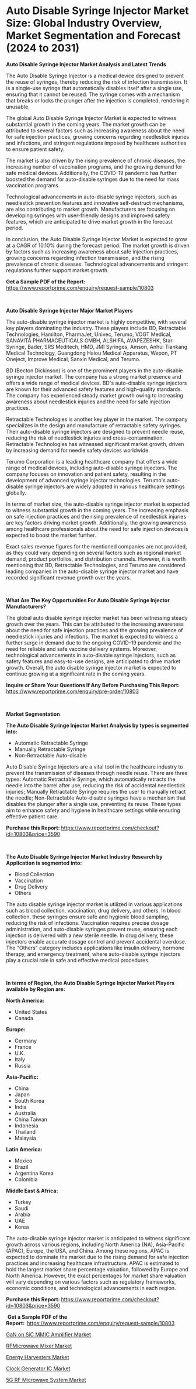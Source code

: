 <p><h1>Auto Disable Syringe Injector Market Size: Global Industry Overview, Market Segmentation and Forecast (2024 to 2031)</h1></p><p><strong>Auto Disable Syringe Injector Market Analysis and Latest Trends</strong></p>
<p><p>The Auto Disable Syringe Injector is a medical device designed to prevent the reuse of syringes, thereby reducing the risk of infection transmission. It is a single-use syringe that automatically disables itself after a single use, ensuring that it cannot be reused. The syringe comes with a mechanism that breaks or locks the plunger after the injection is completed, rendering it unusable.</p><p>The global Auto Disable Syringe Injector Market is expected to witness substantial growth in the coming years. The market growth can be attributed to several factors such as increasing awareness about the need for safe injection practices, growing concerns regarding needlestick injuries and infections, and stringent regulations imposed by healthcare authorities to ensure patient safety.</p><p>The market is also driven by the rising prevalence of chronic diseases, the increasing number of vaccination programs, and the growing demand for safe medical devices. Additionally, the COVID-19 pandemic has further boosted the demand for auto-disable syringes due to the need for mass vaccination programs.</p><p>Technological advancements in auto-disable syringe injectors, such as needlestick prevention features and innovative self-destruct mechanisms, are also contributing to market growth. Manufacturers are focusing on developing syringes with user-friendly designs and improved safety features, which are anticipated to drive market growth in the forecast period.</p><p>In conclusion, the Auto Disable Syringe Injector Market is expected to grow at a CAGR of 10.10% during the forecast period. The market growth is driven by factors such as increasing awareness about safe injection practices, growing concerns regarding infection transmission, and the rising prevalence of chronic diseases. Technological advancements and stringent regulations further support market growth.</p></p>
<p><strong>Get a Sample PDF of the Report:&nbsp;</strong> <a href="https://www.reportprime.com/enquiry/request-sample/10803">https://www.reportprime.com/enquiry/request-sample/10803</a></p>
<p>&nbsp;</p>
<p><strong>Auto Disable Syringe Injector Major Market Players</strong></p>
<p><p>The auto-disable syringe injector market is highly competitive, with several key players dominating the industry. These players include BD, Retractable Technologies, Hamilton, PharmaJet, Univec, Terumo, VOGT Medical, SANAVITA PHARMACEUTICALS GMBH, ALSHIFA, AVAPEZESHK, Star Syringe, Bader, SRS Meditech, HMD, JMI Syringes, Amson, Anhui Tiankang Medical Technology, Guangdong Haiou Medical Apparatus, Wepon, PT Oneject, Improve Medical, Sanxin Medical, and Terumo.</p><p>BD (Becton Dickinson) is one of the prominent players in the auto-disable syringe injector market. The company has a strong market presence and offers a wide range of medical devices. BD's auto-disable syringe injectors are known for their advanced safety features and high-quality standards. The company has experienced steady market growth owing to increasing awareness about needlestick injuries and the need for safe injection practices.</p><p>Retractable Technologies is another key player in the market. The company specializes in the design and manufacture of retractable safety syringes. Their auto-disable syringe injectors are designed to prevent needle reuse, reducing the risk of needlestick injuries and cross-contamination. Retractable Technologies has witnessed significant market growth, driven by increasing demand for needle safety devices worldwide.</p><p>Terumo Corporation is a leading healthcare company that offers a wide range of medical devices, including auto-disable syringe injectors. The company focuses on innovation and patient safety, resulting in the development of advanced syringe injector technologies. Terumo's auto-disable syringe injectors are widely adopted in various healthcare settings globally.</p><p>In terms of market size, the auto-disable syringe injector market is expected to witness substantial growth in the coming years. The increasing emphasis on safe injection practices and the rising prevalence of needlestick injuries are key factors driving market growth. Additionally, the growing awareness among healthcare professionals about the need for safe injection devices is expected to boost the market further.</p><p>Exact sales revenue figures for the mentioned companies are not provided, as they could vary depending on several factors such as regional market demand, product portfolios, and distribution channels. However, it is worth mentioning that BD, Retractable Technologies, and Terumo are considered leading companies in the auto-disable syringe injector market and have recorded significant revenue growth over the years.</p></p>
<p>&nbsp;</p>
<p><strong>What Are The Key Opportunities For Auto Disable Syringe Injector Manufacturers?</strong></p>
<p><p>The global auto disable syringe injector market has been witnessing steady growth over the years. This can be attributed to the increasing awareness about the need for safe injection practices and the growing prevalence of needlestick injuries and infections. The market is expected to witness a further surge in demand due to the ongoing COVID-19 pandemic and the need for reliable and safe vaccine delivery systems. Moreover, technological advancements in auto-disable syringe injectors, such as safety features and easy-to-use designs, are anticipated to drive market growth. Overall, the auto disable syringe injector market is expected to continue growing at a significant rate in the coming years.</p></p>
<p><strong>Inquire or Share Your Questions If Any Before Purchasing This Report:</strong> <a href="https://www.reportprime.com/enquiry/pre-order/10803">https://www.reportprime.com/enquiry/pre-order/10803</a></p>
<p>&nbsp;</p>
<p><strong>Market Segmentation</strong></p>
<p><strong>The Auto Disable Syringe Injector Market Analysis by types is segmented into:</strong></p>
<p><ul><li>Automatic Retractable Syringe</li><li>Manually Retractable Syringe</li><li>Non-Retractable Auto-disable</li></ul></p>
<p><p>Auto Disable Syringe Injectors are a vital tool in the healthcare industry to prevent the transmission of diseases through needle reuse. There are three types: Automatic Retractable Syringe, which automatically retracts the needle into the barrel after use, reducing the risk of accidental needlestick injuries; Manually Retractable Syringe requires the user to manually retract the needle; Non-Retractable Auto-disable syringes have a mechanism that disables the plunger after a single use, preventing its reuse. These types aim to enhance safety and hygiene in healthcare settings while ensuring effective patient care.</p></p>
<p><strong>Purchase this Report:&nbsp;</strong><a href="https://www.reportprime.com/checkout?id=10803&price=3590">https://www.reportprime.com/checkout?id=10803&price=3590</a></p>
<p>&nbsp;</p>
<p><strong>The Auto Disable Syringe Injector Market Industry Research by Application is segmented into:</strong></p>
<p><ul><li>Blood Collection</li><li>Vaccination</li><li>Drug Delivery</li><li>Others</li></ul></p>
<p><p>The auto disable syringe injector market is utilized in various applications such as blood collection, vaccination, drug delivery, and others. In blood collection, these syringes ensure safe and hygienic blood sampling, reducing the risk of infections. Vaccination requires precise dosage administration, and auto-disable syringes prevent reuse, ensuring each injection is delivered with a new sterile needle. In drug delivery, these injectors enable accurate dosage control and prevent accidental overdose. The "Others" category includes applications like insulin delivery, hormone therapy, and emergency treatment, where auto-disable syringe injectors play a crucial role in safe and effective medical procedures.</p></p>
<p>&nbsp;</p>
<p><strong>In terms of Region, the Auto Disable Syringe Injector Market Players available by Region are:</strong></p>
<p>
    <p> <strong> North America: </strong>
        <ul>
            <li>United States</li>
            <li>Canada</li>
        </ul>
        </p> 
    <p> <strong> Europe: </strong>
        <ul>
            <li>Germany</li>
            <li>France</li>
            <li>U.K.</li>
            <li>Italy</li>
            <li>Russia</li>
        </ul>
        </p> 
    <p> <strong> Asia-Pacific: </strong>
        <ul>
            <li>China</li>
            <li>Japan</li>
            <li>South Korea</li>
            <li>India</li>
            <li>Australia</li>
            <li>China Taiwan</li>
            <li>Indonesia</li>
            <li>Thailand</li>
            <li>Malaysia</li>
        </ul>
        </p> 
    <p> <strong> Latin America: </strong>
        <ul>
            <li>Mexico</li>
            <li>Brazil</li>
            <li>Argentina Korea</li>
            <li>Colombia</li>
        </ul>
        </p> 
    <p> <strong> Middle East & Africa: </strong>
        <ul>
            <li>Turkey</li>
            <li>Saudi</li>
            <li>Arabia</li>
            <li>UAE</li>
            <li>Korea</li>
        </ul>
    </p>
    </p>
<p><p>The auto-disable syringe injector market is anticipated to witness significant growth across various regions, including North America (NA), Asia-Pacific (APAC), Europe, the USA, and China. Among these regions, APAC is expected to dominate the market due to the rising demand for safe injection practices and increasing healthcare infrastructure. APAC is estimated to hold the largest market share percentage valuation, followed by Europe and North America. However, the exact percentages for market share valuation will vary depending on various factors such as regulatory frameworks, economic conditions, and technological advancements in each region.</p></p>
<p><strong>Purchase this Report: </strong><a href="https://www.reportprime.com/checkout?id=10803&price=3590">https://www.reportprime.com/checkout?id=10803&price=3590</a></p>
<p>&nbsp;<strong>Get a Sample PDF of the Report:&nbsp;&nbsp;</strong><a href="https://www.reportprime.com/enquiry/request-sample/10803">https://www.reportprime.com/enquiry/request-sample/10803</a></p>
<p><strong></strong></p>
<p><p><a href="https://medium.com/@stephenstevens11/gan-on-sic-mmic-amplifier-market-outlook-industry-overview-and-forecast-2024-to-2031-f4d023c79a13">GaN on SiC MMIC Amplifier Market</a></p><p><a href="https://medium.com/@anilaxhafa2022/rfmicrowave-mixer-market-trends-and-market-analysis-forecasted-for-period-2024-2031-67203cb68685">RFMicrowave Mixer Market</a></p><p><a href="https://medium.com/@anilaxhafa2022/energy-harvesters-market-the-key-to-successful-business-strategy-forecast-till-2031-3d645cd8cdae">Energy Harvesters Market</a></p><p><a href="https://medium.com/@stephenstevens11/clock-generator-ic-market-exploring-market-share-market-trends-and-future-growth-3cab0db628af">Clock Generator IC Market</a></p><p><a href="https://medium.com/@stephenstevens11/5g-rf-microwave-system-market-insights-into-market-cagr-market-trends-and-growth-strategies-111ac05c0b77">5G RF Microwave System Market</a></p></p>
